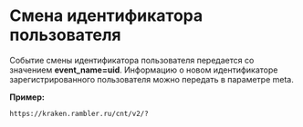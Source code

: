 # Смена идентификатора пользователя

Событие смены идентификатора пользователя передается со значением **event\_name=uid**. Информацию о новом идентификаторе зарегистрированного пользователя можно передать в параметре meta.

**Пример:**

`https://kraken.rambler.ru/cnt/v2/?`
